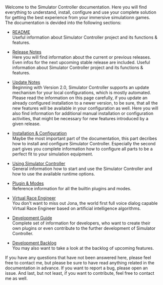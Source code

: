Welcome to the Simulator Controller documentation. Here you will find everything to understand, install, configure and use your complete solution for getting the best experience from your immersive simulationn games. The documentation is devided into the following sections:

  - [README](https://github.com/SeriousOldMan/Simulator-Controller/blob/main/README.md)  
    Useful information about Simulator Controller project and its functions & features. 

  - [Release Notes](https://github.com/SeriousOldMan/Simulator-Controller/wiki/Release-Notes)  
    Here you will find information about the current or previous releases. Even infos for the next upcoming stable release are included. 
    Useful information about Simulator Controller project and its functions & features. 

  - [Update Notes](https://github.com/SeriousOldMan/Simulator-Controller/wiki/Update-Notes)  
    Beginning with Version 2.0, Simulator Controller supports an update mechanism for your local configurations, which is mostly automated. Please read the information on this page carefully, if you update an already configured installation to a newer version, to be sure, that all the new features will be available in your configuration as well. Here you will also find information for additional manual installation or configuration activities, that might be necessary for new features introduced by a given release.
	
  - [Installation & Configuration](https://github.com/SeriousOldMan/Simulator-Controller/wiki/Installation-&-Configuration)   
    Maybe the most important part of the documentation, this part decribes how to install and configure Simulator Controller. Especially the second part gives you complete information how to configure all parts to be a perfect fit to your simulation equipment.  
	
  - [Using Simulator Controller](https://github.com/SeriousOldMan/Simulator-Controller/wiki/Using-Simulator-Controller)  
    General information how to start and use the Simulator Controller and how to use the available runtime options.	 
	
  - [Plugin & Modes](https://github.com/SeriousOldMan/Simulator-Controller/wiki/Plugins-&-Modes)  
    Reference information for all the builtin plugins and modes.  
	
  - [Virtual Race Engineer](https://github.com/SeriousOldMan/Simulator-Controller/wiki/Virtual-Race-Engineer)  
    You don't want to miss out Jona, the world first full voice dialog capable Virtual Race Engineer based on artificial intelligence algorithms.
	
  - [Development Guide](https://github.com/SeriousOldMan/Simulator-Controller/wiki/Development-Overview-&-Concepts)  
    Complete set of information for developers, who want to create their own plugins or even contribute to the further development of Simulator Controller.
	
  - [Development Backlog](https://github.com/SeriousOldMan/Simulator-Controller/wiki/Backlog)  
    You may also want to take a look at the backlog of upcoming features.
  
If you have any questions that have not been answered here, please feel free to contact me, but please be sure to have read anything related in the documentation in advance. If you want to report a bug, please open an issue. And last, but not least, if you want to contribute, feel free to contact me as well.